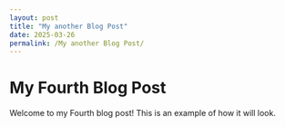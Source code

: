 ```yaml
---
layout: post
title: "My another Blog Post"
date: 2025-03-26
permalink: /My another Blog Post/
---
```


# My Fourth Blog Post

Welcome to my Fourth blog post! This is an example of how it will look.
